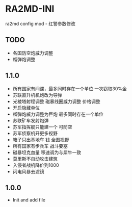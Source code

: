 # RA2MD-INI
ra2md config mod - 红警参数修改

## TODO
* 各国防空炮威力调整
* 榴弹炮调整

## 1.1.0
* 所有国家有间谍，最多同时存在一个单位 一次窃取30%金
* 苏联直升机机炮改为导弹
* 光棱塔射程调整 磁暴线圈威力调整 价格调整
* 开启隐藏单位
* 榴弹炮威力调整为巨炮 最多同时存在一个单位
* 苏联矿车发射炮弹
* 苏军指挥舰只能建一个 可防空
* 苏军侦察机开更多视野
* 箱子只出基地车 钱 全图视野
* 所有国家有步兵车 战斗要塞
* 磁暴坦克血量 移速调为与犀牛一致
* 莫里斯不自动攻击建筑
* 入侵者战机降价到1000
* 闪电风暴去滤镜

## 1.0.0
* Init and add file